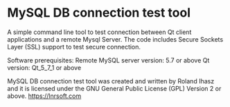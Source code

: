 # MySQL DB connection test tool

A simple command line tool to test connection between Qt client applications and a remote Mysql Server. The code includes Secure Sockets Layer (SSL) support to test secure connection.

Software prerequisites:
Remote MySQL server version: 5.7 or above
Qt version: Qt_5_7_1 or above

MySQL DB connection test tool was created and written by Roland Ihasz and it is licensed under the GNU General Public License (GPL) Version 2 or above.
https://lnrsoft.com
